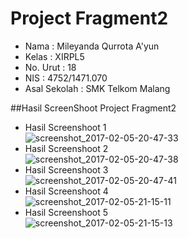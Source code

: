 # Project Fragment2

- Nama              : Mileyanda Qurrota A'yun
- Kelas             : XIRPL5
- No. Urut          : 18
- NIS               : 4752/1471.070
- Asal Sekolah      : SMK Telkom Malang

##Hasil ScreenShoot Project Fragment2
- Hasil Screenshoot 1<br>
![screenshot_2017-02-05-20-47-33](https://cloud.githubusercontent.com/assets/22046175/22626832/f69586da-ebe8-11e6-9d35-e2b79a980fc8.jpg)<br>
- Hasil Screenshoot 2<br>
![screenshot_2017-02-05-20-47-38](https://cloud.githubusercontent.com/assets/22046175/22626833/f6988d1c-ebe8-11e6-8903-ac02dc5a5b4e.jpg)<br>
- Hasil Screenshoot 3<br>
![screenshot_2017-02-05-20-47-41](https://cloud.githubusercontent.com/assets/22046175/22626834/f6998d16-ebe8-11e6-8444-38b0a0cb63ea.jpg)<br>
- Hasil Screenshoot 4<br>
![screenshot_2017-02-05-21-15-11](https://cloud.githubusercontent.com/assets/22046175/22626835/f69c4650-ebe8-11e6-8544-1081daf3eb01.jpg)<br>
- Hasil Screenshoot 5<br>
![screenshot_2017-02-05-21-15-13](https://cloud.githubusercontent.com/assets/22046175/22626836/f69f81e4-ebe8-11e6-8e43-2cc51f789c77.jpg)<br>
